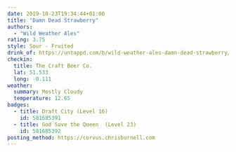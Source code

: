 ```yaml
---
date: 2019-10-23T19:34:44+01:00
title: "Damn Dead Strawberry"
authors:
  - "Wild Weather Ales"
rating: 3.75
style: Sour - Fruited
drink_of: https://untappd.com/b/wild-weather-ales-damn-dead-strawberry/1817972
checkin:
  title: The Craft Beer Co.
  lat: 51.533
  long: -0.111
weather:
  summary: Mostly Cloudy
  temperature: 12.65
badges:
  - title: Draft City (Level 16)
    id: 581685391
  - title: God Save the Queen  (Level 23)
    id: 581685392
posting_method: https://corvus.chrisburnell.com
---
```

